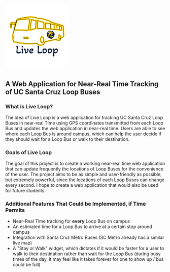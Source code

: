 # <img src="assets\logo.png" style="zoom: 25%;" />

## **A Web Application for Near-Real Time Tracking of UC Santa Cruz Loop Buses**

### **What is Live Loop?**

The idea of Live Loop is a web application for tracking UC Santa Cruz Loop Buses in near-real Time using GPS coordinates transmitted from each Loop Bus and updates the web application in near-real time. Users are able to see where each Loop Bus is around campus, which can help the user decide if they should wait for a Loop Bus or walk to their destination.

### **Goals of Live Loop**

The goal of this project is to create a working near-real time web application that can update frequently the locations of Loop Buses for the convenience of the user. The project aims to be as simple and user-friendly as possible, but extremely powerful, since the locations of each Loop Buses can change every second. I hope to create a web application that would also be used for future students.

### **Additional Features That Could be Implemented, if Time Permits**

- Near-Real Time tracking for **every** Loop Bus on campus
- An estimated time for a Loop Bus to arrive at a certain stop around campus
- Integration with Santa Cruz Metro Buses (SC Metro already has a similar live map)
- A "Stay or Walk" widget, which dictates if it would be faster for a user to walk to their destination rather than wait for the Loop Bus (during busy times of the day, it may feel like it takes forever for one to show up / bus could be full)
